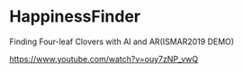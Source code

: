 # HappinessFinder
Finding Four-leaf Clovers with AI and AR(ISMAR2019 DEMO)

https://www.youtube.com/watch?v=ouy7zNP_vwQ
